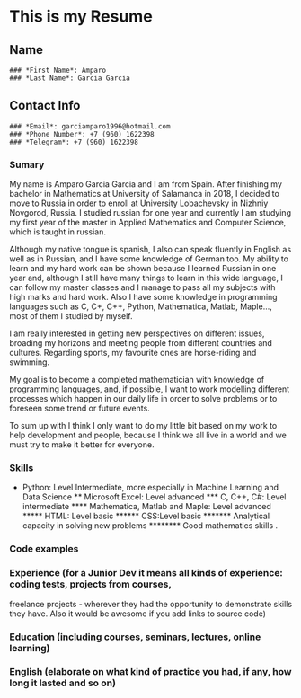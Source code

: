 # This is my Resume

## Name

    ### *First Name*: Amparo 
    ### *Last Name*: Garcia Garcia

## Contact Info

    ### *Email*: garciamparo1996@hotmail.com
    ### *Phone Number*: +7 (960) 1622398
    ### *Telegram*: +7 (960) 1622398

### Sumary

My name is Amparo Garcia Garcia and I am from Spain. After finishing my bachelor in Mathematics at University of Salamanca in 2018, I decided to move to Russia in order to enroll at University Lobachevsky in Nizhniy Novgorod, Russia.
I studied russian for one year and currently I am studying my first year of the master in Applied Mathematics and Computer Science, which is taught in russian. 

Although my native tongue is spanish, I also can speak fluently in English as well as in Russian, and I have some knowledge of German too. My ability to learn and my hard work can be shown because I learned Russian in one year and, although I still have many things to learn in this wide language, I can follow my master classes and I manage to pass all my subjects with high marks and hard work. Also I have some knowledge in programming languages such as C, C+, C++, Python, Mathematica, Matlab, Maple..., most of them I studied by myself.

I am really interested in getting new perspectives on different issues, broading my horizons and meeting people from different countries and cultures. Regarding sports, my favourite ones are horse-riding and swimming. 

My goal is to become a completed mathematician with knowledge of programming languages, and, if possible, I want to work modelling different processes which happen in our daily life in order to solve problems or to foreseen some trend or future events.

To sum up with I think I only want to do my little bit based on my work to help development and people, because I think we all live in a world and we must try to make it better for everyone.

### Skills

* Python: Level Intermediate, more especially in Machine Learning and Data Science
** Microsoft Excel: Level advanced
*** C, C++, C#: Level intermediate
**** Mathematica, Matlab and Maple: Level advanced
***** HTML: Level basic
****** CSS:Level basic
******* Analytical capacity in solving new problems
******** Good mathematics skills
.
### Code examples 
###  Experience (for a Junior Dev it means all kinds of experience: coding tests, projects from courses,
freelance projects - wherever they had the opportunity to demonstrate skills they have.
Also it would be awesome if you add links to source code)
### Education (including courses, seminars, lectures, online learning)
### English (elaborate on what kind of practice you had, if any, how long it lasted and so on)